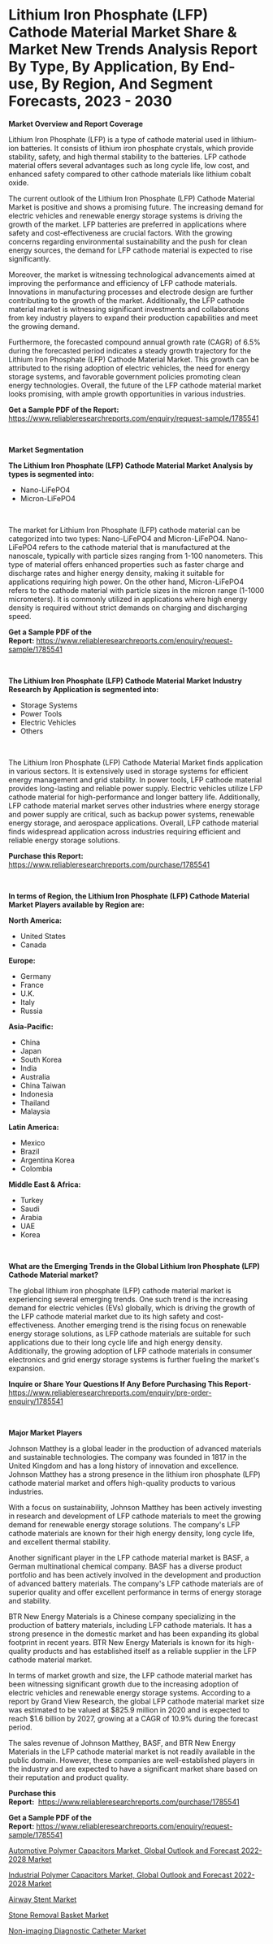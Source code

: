 <p><h1>Lithium Iron Phosphate (LFP) Cathode Material Market Share & Market New Trends Analysis Report By Type, By Application, By End-use, By Region, And Segment Forecasts, 2023 - 2030</h1></p><p><strong>Market Overview and Report Coverage</strong></p>
<p><p>Lithium Iron Phosphate (LFP) is a type of cathode material used in lithium-ion batteries. It consists of lithium iron phosphate crystals, which provide stability, safety, and high thermal stability to the batteries. LFP cathode material offers several advantages such as long cycle life, low cost, and enhanced safety compared to other cathode materials like lithium cobalt oxide.</p><p>The current outlook of the Lithium Iron Phosphate (LFP) Cathode Material Market is positive and shows a promising future. The increasing demand for electric vehicles and renewable energy storage systems is driving the growth of the market. LFP batteries are preferred in applications where safety and cost-effectiveness are crucial factors. With the growing concerns regarding environmental sustainability and the push for clean energy sources, the demand for LFP cathode material is expected to rise significantly.</p><p>Moreover, the market is witnessing technological advancements aimed at improving the performance and efficiency of LFP cathode materials. Innovations in manufacturing processes and electrode design are further contributing to the growth of the market. Additionally, the LFP cathode material market is witnessing significant investments and collaborations from key industry players to expand their production capabilities and meet the growing demand.</p><p>Furthermore, the forecasted compound annual growth rate (CAGR) of 6.5% during the forecasted period indicates a steady growth trajectory for the Lithium Iron Phosphate (LFP) Cathode Material Market. This growth can be attributed to the rising adoption of electric vehicles, the need for energy storage systems, and favorable government policies promoting clean energy technologies. Overall, the future of the LFP cathode material market looks promising, with ample growth opportunities in various industries.</p></p>
<p><strong>Get a Sample PDF of the Report:</strong> <a href="https://www.reliableresearchreports.com/enquiry/request-sample/1785541">https://www.reliableresearchreports.com/enquiry/request-sample/1785541</a></p>
<p>&nbsp;</p>
<p><strong>Market Segmentation</strong></p>
<p><strong>The Lithium Iron Phosphate (LFP) Cathode Material Market Analysis by types is segmented into:</strong></p>
<p><ul><li>Nano-LiFePO4</li><li>Micron-LiFePO4</li></ul></p>
<p>&nbsp;</p>
<p><p>The market for Lithium Iron Phosphate (LFP) cathode material can be categorized into two types: Nano-LiFePO4 and Micron-LiFePO4. Nano-LiFePO4 refers to the cathode material that is manufactured at the nanoscale, typically with particle sizes ranging from 1-100 nanometers. This type of material offers enhanced properties such as faster charge and discharge rates and higher energy density, making it suitable for applications requiring high power. On the other hand, Micron-LiFePO4 refers to the cathode material with particle sizes in the micron range (1-1000 micrometers). It is commonly utilized in applications where high energy density is required without strict demands on charging and discharging speed.</p></p>
<p><strong>Get a Sample PDF of the Report:</strong>&nbsp;<a href="https://www.reliableresearchreports.com/enquiry/request-sample/1785541">https://www.reliableresearchreports.com/enquiry/request-sample/1785541</a></p>
<p>&nbsp;</p>
<p><strong>The Lithium Iron Phosphate (LFP) Cathode Material Market Industry Research by Application is segmented into:</strong></p>
<p><ul><li>Storage Systems</li><li>Power Tools</li><li>Electric Vehicles</li><li>Others</li></ul></p>
<p>&nbsp;</p>
<p><p>The Lithium Iron Phosphate (LFP) Cathode Material Market finds application in various sectors. It is extensively used in storage systems for efficient energy management and grid stability. In power tools, LFP cathode material provides long-lasting and reliable power supply. Electric vehicles utilize LFP cathode material for high-performance and longer battery life. Additionally, LFP cathode material market serves other industries where energy storage and power supply are critical, such as backup power systems, renewable energy storage, and aerospace applications. Overall, LFP cathode material finds widespread application across industries requiring efficient and reliable energy storage solutions.</p></p>
<p><strong>Purchase this Report:</strong>&nbsp; <a href="https://www.reliableresearchreports.com/purchase/1785541">https://www.reliableresearchreports.com/purchase/1785541</a></p>
<p>&nbsp;</p>
<p><strong>In terms of Region, the Lithium Iron Phosphate (LFP) Cathode Material Market Players available by Region are:</strong></p>
<p>
    <p> <strong> North America: </strong>
        <ul>
            <li>United States</li>
            <li>Canada</li>
        </ul>
        </p> 
    <p> <strong> Europe: </strong>
        <ul>
            <li>Germany</li>
            <li>France</li>
            <li>U.K.</li>
            <li>Italy</li>
            <li>Russia</li>
        </ul>
        </p> 
    <p> <strong> Asia-Pacific: </strong>
        <ul>
            <li>China</li>
            <li>Japan</li>
            <li>South Korea</li>
            <li>India</li>
            <li>Australia</li>
            <li>China Taiwan</li>
            <li>Indonesia</li>
            <li>Thailand</li>
            <li>Malaysia</li>
        </ul>
        </p> 
    <p> <strong> Latin America: </strong>
        <ul>
            <li>Mexico</li>
            <li>Brazil</li>
            <li>Argentina Korea</li>
            <li>Colombia</li>
        </ul>
        </p> 
    <p> <strong> Middle East & Africa: </strong>
        <ul>
            <li>Turkey</li>
            <li>Saudi</li>
            <li>Arabia</li>
            <li>UAE</li>
            <li>Korea</li>
        </ul>
    </p>
    </p>
<p>&nbsp;</p>
<p><strong>What are the Emerging Trends in the Global Lithium Iron Phosphate (LFP) Cathode Material market?</strong></p>
<p><p>The global lithium iron phosphate (LFP) cathode material market is experiencing several emerging trends. One such trend is the increasing demand for electric vehicles (EVs) globally, which is driving the growth of the LFP cathode material market due to its high safety and cost-effectiveness. Another emerging trend is the rising focus on renewable energy storage solutions, as LFP cathode materials are suitable for such applications due to their long cycle life and high energy density. Additionally, the growing adoption of LFP cathode materials in consumer electronics and grid energy storage systems is further fueling the market's expansion.</p></p>
<p><strong>Inquire or Share Your Questions If Any Before Purchasing This Report</strong>- <a href="https://www.reliableresearchreports.com/enquiry/pre-order-enquiry/1785541">https://www.reliableresearchreports.com/enquiry/pre-order-enquiry/1785541</a></p>
<p>&nbsp;</p>
<p><strong>Major Market Players</strong></p>
<p><p>Johnson Matthey is a global leader in the production of advanced materials and sustainable technologies. The company was founded in 1817 in the United Kingdom and has a long history of innovation and excellence. Johnson Matthey has a strong presence in the lithium iron phosphate (LFP) cathode material market and offers high-quality products to various industries.</p><p>With a focus on sustainability, Johnson Matthey has been actively investing in research and development of LFP cathode materials to meet the growing demand for renewable energy storage solutions. The company's LFP cathode materials are known for their high energy density, long cycle life, and excellent thermal stability.</p><p>Another significant player in the LFP cathode material market is BASF, a German multinational chemical company. BASF has a diverse product portfolio and has been actively involved in the development and production of advanced battery materials. The company's LFP cathode materials are of superior quality and offer excellent performance in terms of energy storage and stability.</p><p>BTR New Energy Materials is a Chinese company specializing in the production of battery materials, including LFP cathode materials. It has a strong presence in the domestic market and has been expanding its global footprint in recent years. BTR New Energy Materials is known for its high-quality products and has established itself as a reliable supplier in the LFP cathode material market.</p><p>In terms of market growth and size, the LFP cathode material market has been witnessing significant growth due to the increasing adoption of electric vehicles and renewable energy storage systems. According to a report by Grand View Research, the global LFP cathode material market size was estimated to be valued at $825.9 million in 2020 and is expected to reach $1.6 billion by 2027, growing at a CAGR of 10.9% during the forecast period.</p><p>The sales revenue of Johnson Matthey, BASF, and BTR New Energy Materials in the LFP cathode material market is not readily available in the public domain. However, these companies are well-established players in the industry and are expected to have a significant market share based on their reputation and product quality.</p></p>
<p><strong>Purchase this Report:</strong>&nbsp;&nbsp;<a href="https://www.reliableresearchreports.com/purchase/1785541">https://www.reliableresearchreports.com/purchase/1785541</a></p>
<p></p>
<p><strong>Get a Sample PDF of the Report:</strong>&nbsp;<a href="https://www.reliableresearchreports.com/enquiry/request-sample/1785541">https://www.reliableresearchreports.com/enquiry/request-sample/1785541</a></p>
<p><p><a href="https://medium.com/@tanaysamar7412/automotive-polymer-capacitors-market-global-outlook-and-forecast-2022-2028-market-size-reveals-the-1f11439eab12">Automotive Polymer Capacitors Market, Global Outlook and Forecast 2022-2028 Market</a></p><p><a href="https://medium.com/@zaidjeet11730/industrial-polymer-capacitors-market-global-outlook-and-forecast-2022-2028-market-size-and-market-bcb2ed0a9fba">Industrial Polymer Capacitors Market, Global Outlook and Forecast 2022-2028 Market</a></p><p><a href="https://www.linkedin.com/pulse/airway-stent-market-research-report-provides-thorough-industry/">Airway Stent Market</a></p><p><a href="https://www.linkedin.com/pulse/stone-removal-basket-market-share-amp-new-trends-analysis/">Stone Removal Basket Market</a></p><p><a href="https://www.linkedin.com/pulse/non-imaging-diagnostic-catheter-market-research-report-provides/">Non-imaging Diagnostic Catheter Market</a></p></p>